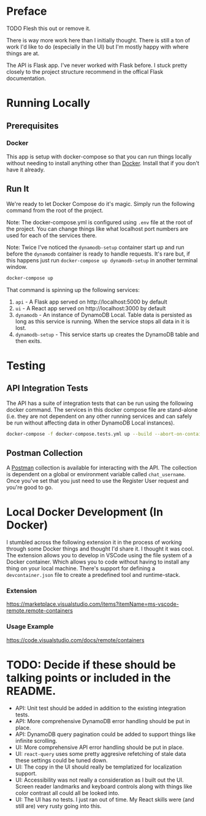 # Preface

TODO Flesh this out or remove it.

There is way more work here than I initially thought. There is still a ton of work I'd like to do (especially in the UI) but I'm mostly happy with where things are at.

The API is Flask app. I've never worked with Flask before. I stuck pretty closely to the project structure recommend in the offical Flask documentation.

# Running Locally

## Prerequisites

### Docker

This app is setup with docker-compose so that you can run things locally without needing to install anything other than [Docker](https://docs.docker.com/get-docker/). Install that if you don't have it already.

## Run It

We're ready to let Docker Compose do it's magic. Simply run the following command from the root of the project.

Note: The docker-compose.yml is configured using `.env` file at the root of the project. You can change things like what localhost port numbers are used for each of the services there.

Note: Twice I've noticed the `dynamodb-setup` container start up and run before the `dynamodb` container is ready to handle requests. It's rare but, if this happens just run `docker-compose up dynamodb-setup` in another terminal window.

```sh
docker-compose up
```

That command is spinning up the following services:

1. `api` - A Flask app served on http://localhost:5000 by default
1. `ui` - A React app served on http://localhost:3000 by default
1. `dynamodb` - An instance of DynamoDB Local. Table data is persisted as long as this service is running. When the service stops all data in it is lost.
1. `dynamodb-setup` - This service starts up creates the DynamoDB table and then exits.

# Testing

## API Integration Tests

The API has a suite of integration tests that can be run using the following docker command. The services in this docker compose file are stand-alone (i.e. they are not dependent on any other running services and can safely be run without affecting data in other DynamoDB Local instances).

```sh
docker-compose -f docker-compose.tests.yml up --build --abort-on-container-exit
```

## Postman Collection

A [Postman](https://www.postman.com/downloads/) collection is available for interacting with the API. The collection is dependent on a global or environment variable called `chat_username`. Once you've set that you just need to use the Register User request and you're good to go.

# Local Docker Development (In Docker)

I stumbled across the following extension it in the process of working through some Docker things and thought I'd share it. I thought it was cool. The extension allows you to develop in VSCode using the file system of a Docker container. Which allows you to code without having to install any thing on your local machine. There's support for defining a `devcontainer.json` file to create a predefined tool and runtime-stack.

### Extension

https://marketplace.visualstudio.com/items?itemName=ms-vscode-remote.remote-containers

### Usage Example

https://code.visualstudio.com/docs/remote/containers

# TODO: Decide if these should be talking points or included in the README.

- API: Unit test should be added in addition to the existing integration tests.
- API: More comprehensive DynamoDB error handling should be put in place.
- API: DynamoDB query pagination could be added to support things like infinite scrolling.
- UI: More comprehensive API error handling should be put in place.
- UI: `react-query` uses some pretty aggresive refetching of stale data these settings could be tuned down.
- UI: The copy in the UI should really be templatized for localization support.
- UI: Accessibility was not really a consideration as I built out the UI. Screen reader landmarks and keyboard controls along with things like color contrast all could all be looked into.
- UI: The UI has no tests. I just ran out of time. My React skills were (and still are) very rusty going into this.
